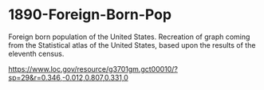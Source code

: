 # 1890-Foreign-Born-Pop
Foreign born population of the United States. Recreation of graph coming from the Statistical atlas of the United States, based upon the results of the eleventh census. 

https://www.loc.gov/resource/g3701gm.gct00010/?sp=29&r=0.346,-0.012,0.807,0.331,0

